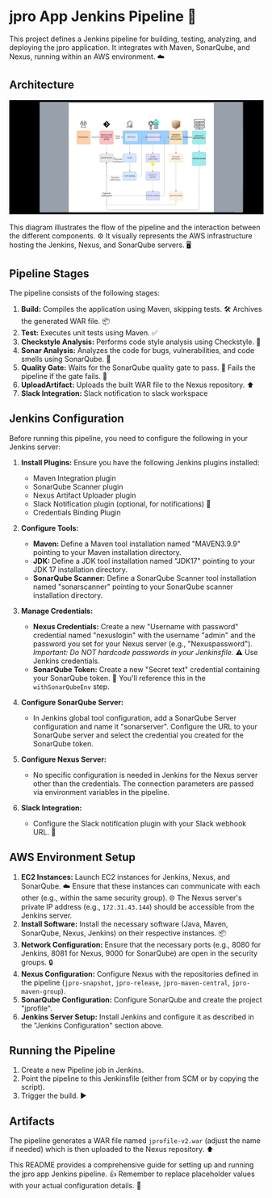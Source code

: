 # jpro App Jenkins Pipeline 🚀

This project defines a Jenkins pipeline for building, testing, analyzing, and deploying the jpro application. It integrates with Maven, SonarQube, and Nexus, running within an AWS environment. ☁️

## Architecture

![Architecture Diagram](https://github.com/abdoelwaly/ci-jenkins-nexus-sonarq/blob/0573498c003e60985d94c182afa9b3dccffeb4b2/architectures/WhatsApp%20Image%202025-02-07%20at%2018.16.18_56b175b4.jpg) 

This diagram illustrates the flow of the pipeline and the interaction between the different components. ⚙️ It visually represents the AWS infrastructure hosting the Jenkins, Nexus, and SonarQube servers. 🖥️

## Pipeline Stages

The pipeline consists of the following stages:

1.  **Build:** Compiles the application using Maven, skipping tests. 🛠️ Archives the generated WAR file. 📦
2.  **Test:** Executes unit tests using Maven. ✅
3.  **Checkstyle Analysis:** Performs code style analysis using Checkstyle. 🧐
4.  **Sonar Analysis:** Analyzes the code for bugs, vulnerabilities, and code smells using SonarQube. 🐞
5.  **Quality Gate:** Waits for the SonarQube quality gate to pass. 🚦 Fails the pipeline if the gate fails. 🛑
6.  **UploadArtifact:** Uploads the built WAR file to the Nexus repository. ⬆️
7.  **Slack Integration:** Slack notification to slack workspace

## Jenkins Configuration

Before running this pipeline, you need to configure the following in your Jenkins server:

1.  **Install Plugins:** Ensure you have the following Jenkins plugins installed:
    *   Maven Integration plugin
    *   SonarQube Scanner plugin
    *   Nexus Artifact Uploader plugin
    *   Slack Notification plugin (optional, for notifications) 🔔
    *   Credentials Binding Plugin

2.  **Configure Tools:**
    *   **Maven:** Define a Maven tool installation named "MAVEN3.9.9" pointing to your Maven installation directory.
    *   **JDK:** Define a JDK tool installation named "JDK17" pointing to your JDK 17 installation directory.
    *   **SonarQube Scanner:** Define a SonarQube Scanner tool installation named "sonarscanner" pointing to your SonarQube scanner installation directory.

3.  **Manage Credentials:**
    *   **Nexus Credentials:** Create a new "Username with password" credential named "nexuslogin" with the username "admin" and the password you set for your Nexus server (e.g., "Nexuspassword"). *Important:  Do NOT hardcode passwords in your Jenkinsfile.* ⚠️ Use Jenkins credentials.
    *   **SonarQube Token:** Create a new "Secret text" credential containing your SonarQube token. 🔑 You'll reference this in the `withSonarQubeEnv` step.

4.  **Configure SonarQube Server:**
    *   In Jenkins global tool configuration, add a SonarQube Server configuration and name it "sonarserver". Configure the URL to your SonarQube server and select the credential you created for the SonarQube token.

5.  **Configure Nexus Server:**
    *   No specific configuration is needed in Jenkins for the Nexus server other than the credentials. The connection parameters are passed via environment variables in the pipeline.

6.  **Slack Integration:**
    *   Configure the Slack notification plugin with your Slack webhook URL. 💬

## AWS Environment Setup

1.  **EC2 Instances:** Launch EC2 instances for Jenkins, Nexus, and SonarQube. ☁️ Ensure that these instances can communicate with each other (e.g., within the same security group). 🌐 The Nexus server's private IP address (e.g., `172.31.43.144`) should be accessible from the Jenkins server.
2.  **Install Software:** Install the necessary software (Java, Maven, SonarQube, Nexus, Jenkins) on their respective instances. 📦
3.  **Network Configuration:** Ensure that the necessary ports (e.g., 8080 for Jenkins, 8081 for Nexus, 9000 for SonarQube) are open in the security groups. 🔒
4.  **Nexus Configuration:** Configure Nexus with the repositories defined in the pipeline (`jpro-snapshot`, `jpro-release`, `jpro-maven-central`, `jpro-maven-group`).
5.  **SonarQube Configuration:** Configure SonarQube and create the project "jprofile".
6.  **Jenkins Server Setup:**  Install Jenkins and configure it as described in the "Jenkins Configuration" section above.

## Running the Pipeline

1.  Create a new Pipeline job in Jenkins.
2.  Point the pipeline to this Jenkinsfile (either from SCM or by copying the script).
3.  Trigger the build. ▶️


## Artifacts

The pipeline generates a WAR file named `jprofile-v2.war` (adjust the name if needed) which is then uploaded to the Nexus repository. ⬆️

This README provides a comprehensive guide for setting up and running the jpro app Jenkins pipeline. 👍 Remember to replace placeholder values with your actual configuration details. 📌